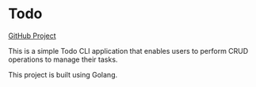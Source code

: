 # Todo
[GitHub Project](https://github.com/users/ake3mio/projects/6/views/1?pane=info)

This is a simple Todo CLI application that enables users to perform CRUD operations to manage their tasks.

This project is built using Golang.